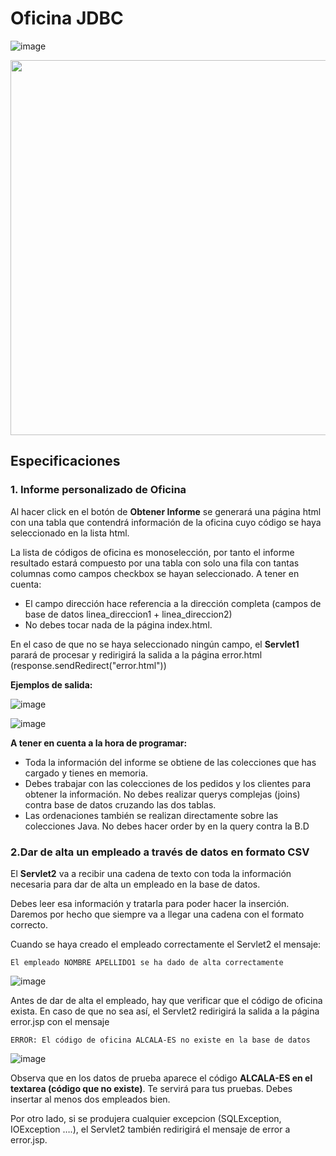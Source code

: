 # Oficina JDBC

![image](https://github.com/profeMelola/Programacion-08-2023-24/assets/91023374/ef0d36b4-888f-42d3-9cd1-19cceb3bce87)


<img src="https://github.com/profeMelola/Programacion-08-2023-24/assets/91023374/0f8c714f-0279-4bae-9e1a-642527c9bf26" height="600px"/>


## Especificaciones

### 1. Informe personalizado de Oficina

Al hacer click en el botón de **Obtener Informe** se generará una página html con una tabla que contendrá información de la oficina cuyo código se haya seleccionado en la lista html.

La lista de códigos de oficina es monoselección, por tanto el informe resultado estará compuesto por una tabla con solo una fila con tantas columnas como campos checkbox se hayan seleccionado. A tener en cuenta:
- El campo dirección hace referencia a la dirección completa (campos de base de datos linea_direccion1 + linea_direccion2)
- No debes tocar nada de la página index.html.

En el caso de que no se haya seleccionado ningún campo, el **Servlet1** parará de procesar y redirigirá la salida a la página error.html (response.sendRedirect("error.html"))

**Ejemplos de salida:**

![image](https://github.com/profeMelola/Programacion-08-2023-24/assets/91023374/e0f9e403-438c-4465-821c-b927dae83339)

![image](https://github.com/profeMelola/Programacion-08-2023-24/assets/91023374/b4503288-b97e-4e41-ad5f-88ccf990a480)


**A tener en cuenta a la hora de programar:**

- Toda la información del informe se obtiene de las colecciones que has cargado y tienes en memoria. 
- Debes trabajar con las colecciones de los pedidos y los clientes para obtener la información. No debes realizar querys complejas (joins) contra base de datos cruzando las dos tablas.
- Las ordenaciones también se realizan directamente sobre las colecciones Java. No debes hacer order by en la query contra la B.D

### 2.Dar de alta un empleado a través de datos en formato CSV

El **Servlet2** va a recibir una cadena de texto con toda la información necesaria para dar de alta un empleado en la base de datos.

Debes leer esa información y tratarla para poder hacer la inserción. Daremos por hecho que siempre va a llegar una cadena con el formato correcto.

Cuando se haya creado el empleado correctamente el Servlet2 el mensaje:

```
El empleado NOMBRE APELLIDO1 se ha dado de alta correctamente
```

![image](https://github.com/profeMelola/Programacion-08-2023-24/assets/91023374/82fea845-843f-4e8c-be62-684b70e1d39c)



Antes de dar de alta el empleado, hay que verificar que el código de oficina exista. En caso de que no sea así, el Servlet2 redirigirá la salida a la página error.jsp con el mensaje 
```
ERROR: El código de oficina ALCALA-ES no existe en la base de datos
```

![image](https://github.com/profeMelola/Programacion-08-2023-24/assets/91023374/337577d2-087f-4003-a631-b763605a4d06)


Observa que en los datos de prueba aparece el código **ALCALA-ES en el textarea (código que no existe)**. Te servirá para tus pruebas. Debes insertar al menos dos empleados bien.

Por otro lado, si se produjera cualquier excepcion (SQLException, IOException ….), el Servlet2 también redirigirá el mensaje de error a error.jsp.


